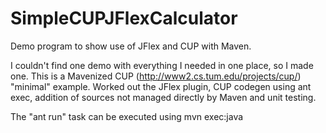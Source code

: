 SimpleCUPJFlexCalculator
========================

Demo program to show use of JFlex and CUP with Maven.

I couldn't find one demo with everything I needed in one place, so I made one. This is a Mavenized CUP (http://www2.cs.tum.edu/projects/cup/) "minimal" example. Worked out the JFlex plugin, CUP codegen using ant exec, addition of sources not managed directly by Maven and unit testing.

The "ant run" task can be executed using mvn exec:java 
